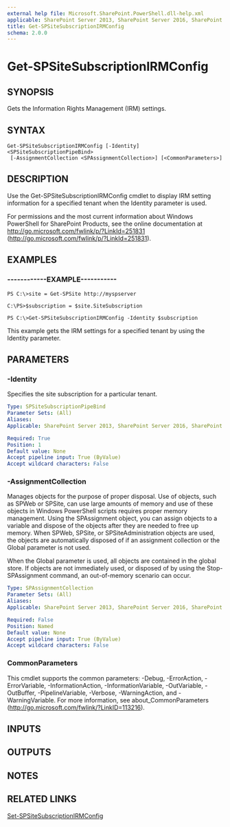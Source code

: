 ```yaml
---
external help file: Microsoft.SharePoint.PowerShell.dll-help.xml
applicable: SharePoint Server 2013, SharePoint Server 2016, SharePoint Server 2019
title: Get-SPSiteSubscriptionIRMConfig
schema: 2.0.0
---
```


# Get-SPSiteSubscriptionIRMConfig

## SYNOPSIS

Gets the Information Rights Management (IRM) settings.



## SYNTAX

```
Get-SPSiteSubscriptionIRMConfig [-Identity] <SPSiteSubscriptionPipeBind>
 [-AssignmentCollection <SPAssignmentCollection>] [<CommonParameters>]
```

## DESCRIPTION
Use the Get-SPSiteSubscriptionIRMConfig cmdlet to display IRM setting information for a specified tenant when the Identity parameter is used.

For permissions and the most current information about Windows PowerShell for SharePoint Products, see the online documentation at http://go.microsoft.com/fwlink/p/?LinkId=251831 (http://go.microsoft.com/fwlink/p/?LinkId=251831).

## EXAMPLES

### ------------EXAMPLE----------- 
```
PS C:\>site = Get-SPSite http://myspserver

C:\PS>$subscription = $site.SiteSubscription

PS C:\>Get-SPSiteSubscriptionIRMConfig -Identity $subscription
```

This example gets the IRM settings for a specified tenant by using the Identity parameter.

## PARAMETERS

### -Identity
Specifies the site subscription for a particular tenant.

```yaml
Type: SPSiteSubscriptionPipeBind
Parameter Sets: (All)
Aliases: 
Applicable: SharePoint Server 2013, SharePoint Server 2016, SharePoint Server 2019

Required: True
Position: 1
Default value: None
Accept pipeline input: True (ByValue)
Accept wildcard characters: False
```

### -AssignmentCollection
Manages objects for the purpose of proper disposal.
Use of objects, such as SPWeb or SPSite, can use large amounts of memory and use of these objects in Windows PowerShell scripts requires proper memory management.
Using the SPAssignment object, you can assign objects to a variable and dispose of the objects after they are needed to free up memory.
When SPWeb, SPSite, or SPSiteAdministration objects are used, the objects are automatically disposed of if an assignment collection or the Global parameter is not used.

When the Global parameter is used, all objects are contained in the global store.
If objects are not immediately used, or disposed of by using the Stop-SPAssignment command, an out-of-memory scenario can occur.

```yaml
Type: SPAssignmentCollection
Parameter Sets: (All)
Aliases: 
Applicable: SharePoint Server 2013, SharePoint Server 2016, SharePoint Server 2019

Required: False
Position: Named
Default value: None
Accept pipeline input: True (ByValue)
Accept wildcard characters: False
```

### CommonParameters
This cmdlet supports the common parameters: -Debug, -ErrorAction, -ErrorVariable, -InformationAction, -InformationVariable, -OutVariable, -OutBuffer, -PipelineVariable, -Verbose, -WarningAction, and -WarningVariable. For more information, see about_CommonParameters (http://go.microsoft.com/fwlink/?LinkID=113216).

## INPUTS

## OUTPUTS

## NOTES

## RELATED LINKS

[Set-SPSiteSubscriptionIRMConfig](Set-SPSiteSubscriptionIRMConfig.md)


